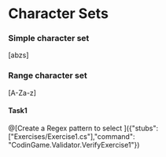 # Character Sets

### Simple character set
[abzs]

### Range character set
[A-Za-z]

#### Task1
@[Create a Regex pattern to select ]({"stubs": ["Exercises/Exercise1.cs"],"command": "CodinGame.Validator.VerifyExercise1"})